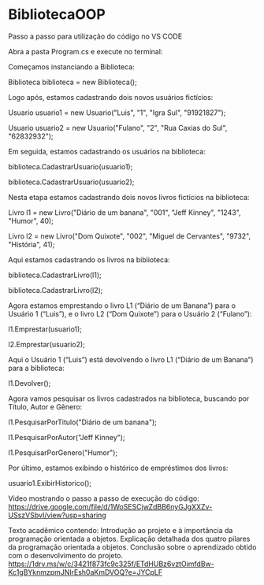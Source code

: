 # BibliotecaOOP

Passo a passo para utilização do código no VS CODE


Abra a pasta Program.cs e execute no terminal: 


Começamos instanciando a Biblioteca:

Biblioteca biblioteca = new Biblioteca();


Logo após, estamos cadastrando dois novos usuários fictícios:

Usuario usuario1 = new Usuario("Luis", "1", "Igra Sul", "91921827");

Usuario usuario2 = new Usuario("Fulano", "2", "Rua Caxias do Sul", "62832932");


Em seguida, estamos cadastrando os usuários na biblioteca:

biblioteca.CadastrarUsuario(usuario1);

biblioteca.CadastrarUsuario(usuario2);


Nesta etapa estamos cadastrando dois novos livros fictícios na biblioteca:

Livro l1 = new Livro("Diário de um banana", "001", "Jeff Kinney", "1243", "Humor", 40);

Livro l2 = new Livro("Dom Quixote", "002", "Miguel de Cervantes", "9732", "História", 41);


Aqui estamos cadastrando os livros na biblioteca:

biblioteca.CadastrarLivro(l1);

biblioteca.CadastrarLivro(l2);


Agora estamos emprestando o livro L1 (“Diário de um Banana”) para o Usuário 1 (“Luis”), e o livro L2 (“Dom Quixote”) para o Usuário 2 (“Fulano”):

l1.Emprestar(usuario1);

l2.Emprestar(usuario2);


Aqui o Usuário 1 (“Luis”) está devolvendo o livro L1 (“Diário de um Banana”) para a biblioteca:

l1.Devolver();


Agora vamos pesquisar os livros cadastrados na biblioteca, buscando por Título, Autor e Gênero:

l1.PesquisarPorTitulo("Diário de um banana");

l1.PesquisarPorAutor("Jeff Kinney");

l1.PesquisarPorGenero("Humor");


Por último, estamos exibindo o histórico de empréstimos dos livros:

usuario1.ExibirHistorico();


Video mostrando o passo a passo de execução do código:
https://drive.google.com/file/d/1WoSESCjwZdBB6nyGJgXXZv-USszVSbvI/view?usp=sharing

Texto acadêmico contendo:
Introdução ao projeto e à importância da programação orientada a objetos.
Explicação detalhada dos quatro pilares da programação orientada a objetos.
Conclusão sobre o aprendizado obtido com o desenvolvimento do projeto.
https://1drv.ms/w/c/3421f873fc9c325f/ETdHUBz6vztOimfdBw-Kc1gBYknmzpmJNlrEsh0aKmDVOQ?e=JYCpLF
